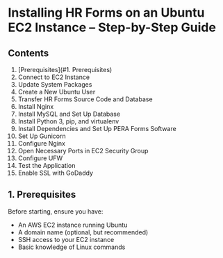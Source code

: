 # Installing HR Forms on an Ubuntu EC2 Instance – Step-by-Step Guide

## Contents
1. [Prerequisites](#1. Prerequisites)
2. Connect to EC2 Instance 
3. Update System Packages 
4. Create a New Ubuntu User
5. Transfer HR Forms Source Code and Database
6. Install Nginx 
7. Install MySQL and Set Up Database 
8. Install Python 3, pip, and virtualenv
9. Install Dependencies and Set Up PERA Forms Software
10. Set Up Gunicorn 
11. Configure Nginx
12. Open Necessary Ports in EC2 Security Group
13. Configure UFW
14. Test the Application
15. Enable SSL with GoDaddy

## 1. Prerequisites
Before starting, ensure you have:
  * An AWS EC2 instance running Ubuntu
  * A domain name (optional, but recommended)
  * SSH access to your EC2 instance
  * Basic knowledge of Linux commands
